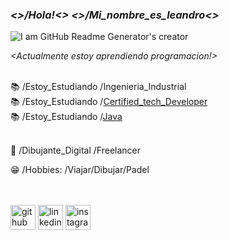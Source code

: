 ### **_<>/Hola!<>_**   **_<>/Mi_nombre_es_leandro<>_**
   
![I am GitHub Readme Generator's creator](https://www.lavoz.com.ar/resizer/9DvCUG7gefuQi8BuK1Vk2X0oAsA=/1023x323/smart/storage.googleapis.com/gweb-uniblog-publish-prod/original_images/Dino_non-birthday_version.gif)

*<Actualmente estoy aprendiendo programacion!>* <br><br>

📚 /Estoy_Estudiando /Ingenieria_Industrial <br>
📚 /Estoy_Estudiando /[Certified_tech_Developer](https://www.digitalhouse.com/ar/acciones/certified-tech-developer) <br>
📚 /Estoy_Estudiando /[Java](https://www.udemy.com/course/universidad-java-especialista-en-java-desde-cero-a-master) <br><br>

🎨 /Dibujante_Digital /Freelancer

😁 /Hobbies: /Viajar/Dibujar/Padel <br><br><br>

<footer>

[<img src='https://cdn-icons-png.flaticon.com/512/270/270798.png' alt='github' height='40'>](https://github.com/leandroMz)  [<img src='https://cdn-icons-png.flaticon.com/512/174/174857.png' alt='linkedin' height='40'>](https://www.linkedin.com/in/leandro-martinez-93b5b821a/)  [<img src='https://cdn-icons-png.flaticon.com/512/2111/2111463.png' alt='instagram' height='40'>](https://www.instagram.com/leomz2/)  

<footer>

